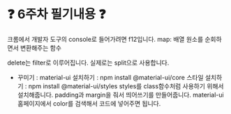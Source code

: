# :question: 6주차 필기내용 :question:

크롬에서 개발자 도구의 console로 들어가려면 f12입니다.
map: 배열 원소를 순회하면서 변환해주는 함수

delete는 filter로 이루어집니다.
실제로는 split으로 사용합니다.

* 꾸미기 :
material-ui
설치하기 : npm install @material-ui/core
스타일 설치하기 : npm install @material-ui/styles
styles를 class함수처럼 사용하기 위해서 설치해줍니다.
padding과 margin을 줘서 띄어쓰기를 만들어줍니다.
material-ui홈페이지에서 color를 검색해서 코드에 넣어주면 됩니다.
